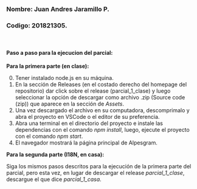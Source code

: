 ### Nombre: Juan Andres Jaramillo P.
### Codigo: 201821305.

<br>

#### Paso a paso para la ejecucion del parcial:

**Para la primera parte (en clase):**

0. Tener instalado node.js en su máquina.
1. En la sección de Releases (en el costado derecho del homepage del repositorio) dar click sobre el release (parcial_1_clase) y luego seleccionar la opción de descargar como archivo .zip (Source code (zip)) que aparece en la sección de *Assets*.
2. Una vez descargado el archivo en su computadora, descomprimalo y abra el proyecto en VSCode o el editor de su preferencia.
3. Abra una terminal en el directorio del proyecto e instale las dependencias con el comando *npm install*, luego, ejecute el proyecto con el comando *npm start*.
4. El navegador mostrará la página principal de Alpesgram.


**Para la segunda parte (I18N, en casa):**

Siga los mismos pasos descritos para la ejecución de la primera parte del parcial, pero esta vez, en lugar de descargar el release *parcial_1_clase*, descargue el que dice *parcial_1_casa*.

<br>

